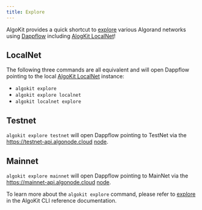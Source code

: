 ```yaml
---
title: Explore
---
```



AlgoKit provides a quick shortcut to [explore](../cli-reference.md#explore) various Algorand networks using [Dappflow](https://app.dappflow.org/) including [AlogKit LocalNet](./localnet.md)!

## LocalNet

The following three commands are all equivalent and will open Dappflow pointing to the local [AlgoKit LocalNet](./localnet.md) instance:

- `algokit explore`
- `algokit explore localnet`
- `algokit localnet explore`

## Testnet

`algokit explore testnet` will open Dappflow pointing to TestNet via the <https://testnet-api.algonode.cloud> [node](https://algonode.io/api/).

## Mainnet

`algokit explore mainnet` will open Dappflow pointing to MainNet via the <https://mainnet-api.algonode.cloud> [node](https://algonode.io/api/).

To learn more about the `algokit explore` command, please refer to [explore](../cli-reference.md#explore) in the AlgoKit CLI reference documentation.
